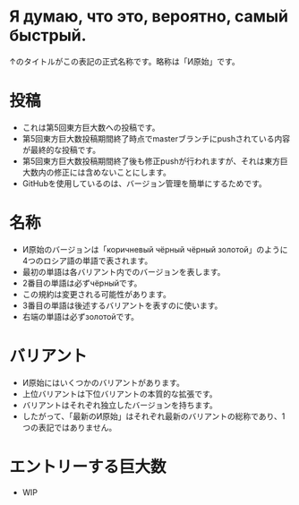 # Я думаю, что это, вероятно, самый быстрый.
↑のタイトルがこの表記の正式名称です。略称は「И原始」です。

# 投稿
* これは第5回東方巨大数への投稿です。
* 第5回東方巨大数投稿期間終了時点でmasterブランチにpushされている内容が最終的な投稿です。
* 第5回東方巨大数投稿期間終了後も修正pushが行われますが、それは東方巨大数内の修正には含めないことにします。
* GitHubを使用しているのは、バージョン管理を簡単にするためです。

# 名称
* И原始のバージョンは「коричневый чёрный чёрный золотой」のように4つのロシア語の単語で表されます。
* 最初の単語は各バリアント内でのバージョンを表します。
* 2番目の単語は必ずчёрныйです。
 * この規約は変更される可能性があります。
* 3番目の単語は後述するバリアントを表すのに使います。
* 右端の単語は必ずзолотойです。

# バリアント
* И原始にはいくつかのバリアントがあります。
* 上位バリアントは下位バリアントの本質的な拡張です。
* バリアントはそれぞれ独立したバージョンを持ちます。
* したがって、「最新のИ原始」はそれぞれ最新のバリアントの総称であり、1つの表記ではありません。

# エントリーする巨大数
* WIP
